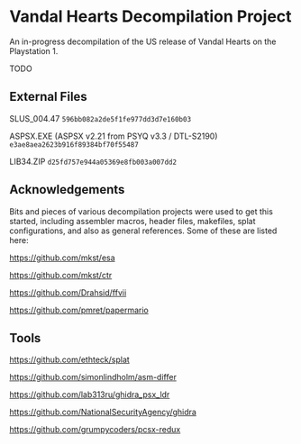# Vandal Hearts Decompilation Project

An in-progress decompilation of the US release of Vandal Hearts on the Playstation 1.

TODO

## External Files

SLUS_004.47
`596bb082a2de5f1fe977dd3d7e160b03`

ASPSX.EXE (ASPSX v2.21 from PSYQ v3.3 / DTL-S2190)
`e3ae8aea2623b916f89384bf70f55487`

LIB34.ZIP
`d25fd757e944a05369e8fb003a007dd2`

## Acknowledgements

Bits and pieces of various decompilation projects were used to get this started, including assembler macros, header files, makefiles, splat configurations, and also as general references. Some of these are listed here:

https://github.com/mkst/esa

https://github.com/mkst/ctr

https://github.com/Drahsid/ffvii

https://github.com/pmret/papermario

## Tools

https://github.com/ethteck/splat

https://github.com/simonlindholm/asm-differ

https://github.com/lab313ru/ghidra_psx_ldr

https://github.com/NationalSecurityAgency/ghidra

https://github.com/grumpycoders/pcsx-redux
